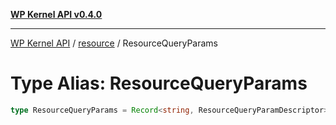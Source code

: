 [**WP Kernel API v0.4.0**](../../README.md)

---

[WP Kernel API](../../README.md) / [resource](../README.md) / ResourceQueryParams

# Type Alias: ResourceQueryParams

```ts
type ResourceQueryParams = Record<string, ResourceQueryParamDescriptor>;
```
